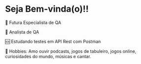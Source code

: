 
<h1> Seja Bem-vinda(o)!!</h1>
<p>
<p>
<p>🚀   Futura Especialista de QA <p/>
<p>💜   Analista de QA<p/>
<p>🆘   Estudando testes em API Rest com Postman<p/>
<p>💬   Hobbies: Amo ouvir podcasts, jogos de tabuleiro, jogos online, curiosidades do mundo, músicas e cantar.<p/>
